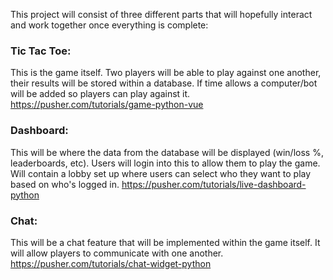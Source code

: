 This project will consist of three different parts that will hopefully interact and work together
once everything is complete:

### Tic Tac Toe: 
This is the game itself. Two players will be able to play against one another, their results will be stored within a database. If time allows a computer/bot will be added so players can play against it.
  https://pusher.com/tutorials/game-python-vue

### Dashboard: 
  This will be where the data from the database will be     displayed (win/loss %, leaderboards, etc). Users will login into this to allow them to play the game. Will contain a lobby set up where users can select who they want to play based on who's logged in.
  https://pusher.com/tutorials/live-dashboard-python

### Chat: 
This will be a chat feature that will be implemented within the game itself. It will allow players to communicate with one another.
  https://pusher.com/tutorials/chat-widget-python

